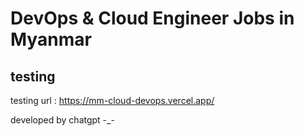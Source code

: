 # DevOps & Cloud Engineer Jobs in Myanmar
## testing
testing url : https://mm-cloud-devops.vercel.app/

developed by chatgpt -_-
